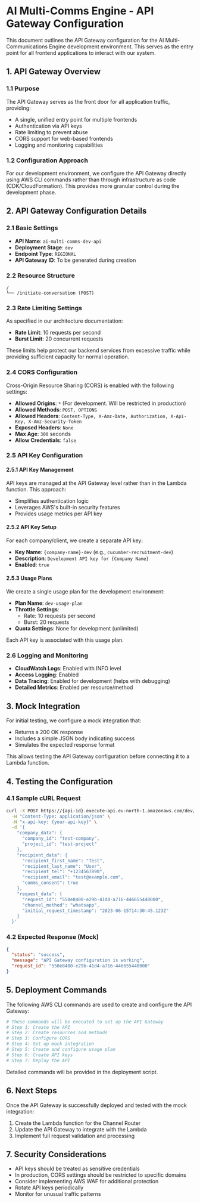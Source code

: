 # AI Multi-Comms Engine - API Gateway Configuration

This document outlines the API Gateway configuration for the AI Multi-Communications Engine development environment. This serves as the entry point for all frontend applications to interact with our system.

## 1. API Gateway Overview

### 1.1 Purpose

The API Gateway serves as the front door for all application traffic, providing:
- A single, unified entry point for multiple frontends
- Authentication via API keys
- Rate limiting to prevent abuse
- CORS support for web-based frontends
- Logging and monitoring capabilities

### 1.2 Configuration Approach

For our development environment, we configure the API Gateway directly using AWS CLI commands rather than through infrastructure as code (CDK/CloudFormation). This provides more granular control during the development phase.

## 2. API Gateway Configuration Details

### 2.1 Basic Settings

- **API Name**: `ai-multi-comms-dev-api`
- **Deployment Stage**: `dev`
- **Endpoint Type**: `REGIONAL`
- **API Gateway ID**: To be generated during creation

### 2.2 Resource Structure

```
/
└── /initiate-conversation (POST)
```

### 2.3 Rate Limiting Settings

As specified in our architecture documentation:

- **Rate Limit**: 10 requests per second
- **Burst Limit**: 20 concurrent requests

These limits help protect our backend services from excessive traffic while providing sufficient capacity for normal operation.

### 2.4 CORS Configuration

Cross-Origin Resource Sharing (CORS) is enabled with the following settings:

- **Allowed Origins**: `*` (For development. Will be restricted in production)
- **Allowed Methods**: `POST, OPTIONS`
- **Allowed Headers**: `Content-Type, X-Amz-Date, Authorization, X-Api-Key, X-Amz-Security-Token`
- **Exposed Headers**: `None`
- **Max Age**: `300` seconds
- **Allow Credentials**: `false`

### 2.5 API Key Configuration

#### 2.5.1 API Key Management

API keys are managed at the API Gateway level rather than in the Lambda function. This approach:
- Simplifies authentication logic
- Leverages AWS's built-in security features
- Provides usage metrics per API key

#### 2.5.2 API Key Setup

For each company/client, we create a separate API key:

- **Key Name**: `{company-name}-dev` (e.g., `cucumber-recruitment-dev`)
- **Description**: `Development API key for {Company Name}`
- **Enabled**: `true`

#### 2.5.3 Usage Plans

We create a single usage plan for the development environment:

- **Plan Name**: `dev-usage-plan`
- **Throttle Settings**:
  - Rate: 10 requests per second
  - Burst: 20 requests
- **Quota Settings**: None for development (unlimited)

Each API key is associated with this usage plan.

### 2.6 Logging and Monitoring

- **CloudWatch Logs**: Enabled with INFO level
- **Access Logging**: Enabled
- **Data Tracing**: Enabled for development (helps with debugging)
- **Detailed Metrics**: Enabled per resource/method

## 3. Mock Integration

For initial testing, we configure a mock integration that:
- Returns a 200 OK response
- Includes a simple JSON body indicating success
- Simulates the expected response format

This allows testing the API Gateway configuration before connecting it to a Lambda function.

## 4. Testing the Configuration

### 4.1 Sample cURL Request

```bash
curl -X POST https://{api-id}.execute-api.eu-north-1.amazonaws.com/dev/initiate-conversation \
  -H "Content-Type: application/json" \
  -H "x-api-key: {your-api-key}" \
  -d '{
    "company_data": {
      "company_id": "test-company",
      "project_id": "test-project"
    },
    "recipient_data": {
      "recipient_first_name": "Test",
      "recipient_last_name": "User",
      "recipient_tel": "+1234567890",
      "recipient_email": "test@example.com",
      "comms_consent": true
    },
    "request_data": {
      "request_id": "550e8400-e29b-41d4-a716-446655440000",
      "channel_method": "whatsapp",
      "initial_request_timestamp": "2023-06-15T14:30:45.123Z"
    }
  }'
```

### 4.2 Expected Response (Mock)

```json
{
  "status": "success",
  "message": "API Gateway configuration is working",
  "request_id": "550e8400-e29b-41d4-a716-446655440000"
}
```

## 5. Deployment Commands

The following AWS CLI commands are used to create and configure the API Gateway:

```bash
# These commands will be executed to set up the API Gateway
# Step 1: Create the API
# Step 2: Create resources and methods
# Step 3: Configure CORS
# Step 4: Set up mock integration
# Step 5: Create and configure usage plan
# Step 6: Create API keys
# Step 7: Deploy the API
```

Detailed commands will be provided in the deployment script.

## 6. Next Steps

Once the API Gateway is successfully deployed and tested with the mock integration:

1. Create the Lambda function for the Channel Router
2. Update the API Gateway to integrate with the Lambda
3. Implement full request validation and processing

## 7. Security Considerations

- API keys should be treated as sensitive credentials
- In production, CORS settings should be restricted to specific domains
- Consider implementing AWS WAF for additional protection
- Rotate API keys periodically
- Monitor for unusual traffic patterns 